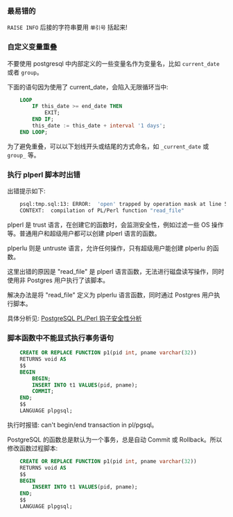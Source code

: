 
### 最易错的

`RAISE INFO` 后接的字符串要用 `单引号` 括起来!


### 自定义变量重叠

不要使用 postgresql 中内部定义的一些变量名作为变量名，比如 `current_date` 或者 `group`。

下面的语句因为使用了 current_date，会陷入无限循环当中:
```sql
    LOOP
        IF this_date >= end_date THEN
            EXIT;
        END IF;
        this_date := this_date + interval '1 days';
    END LOOP;
```
为了避免重叠，可以以下划线开头或结尾的方式命名，如 `_current_date` 或 `group_` 等。


### 执行 plperl 脚本时出错

出错提示如下:
```sh
    psql:tmp.sql:13: ERROR:  'open' trapped by operation mask at line 5.
    CONTEXT:  compilation of PL/Perl function "read_file"
```
plperl 是 trust 语言，在创建它的函数时，会监测安全性，例如过滤一些 OS 操作等。普通用户和超级用户都可以创建 plperl 语言的函数。

plperlu 则是 untruste 语言，允许任何操作，只有超级用户能创建 plperlu 的函数。 

这里出错的原因是 "read_file" 是 plperl 语言函数，无法进行磁盘读写操作，同时使用非 Postgres 用户执行了该脚本。

解决办法是将 "read_file" 定义为 plperlu 语言函数，同时通过 Postgres 用户执行脚本。

具体分析见: [PostgreSQL PL/Perl 钩子安全性分析](https://developer.aliyun.com/article/57707)


### 脚本函数中不能显式执行事务语句

```sql
    CREATE OR REPLACE FUNCTION p1(pid int, pname varchar(32))
    RETURNS void AS
    $$
    BEGIN
        BEGIN;
        INSERT INTO t1 VALUES(pid, pname);
        COMMIT;
    END;
    $$
    LANGUAGE plpgsql;
```
执行时报错: can't begin/end transaction in pl/pgsql。

PostgreSQL 的函数总是默认为一个事务，总是自动 Commit 或 Rollback。所以修改函数过程脚本:
```sql
    CREATE OR REPLACE FUNCTION p1(pid int, pname varchar(32))
    RETURNS void AS
    $$
    BEGIN
        INSERT INTO t1 VALUES(pid, pname);
    END;
    $$
    LANGUAGE plpgsql;
```
